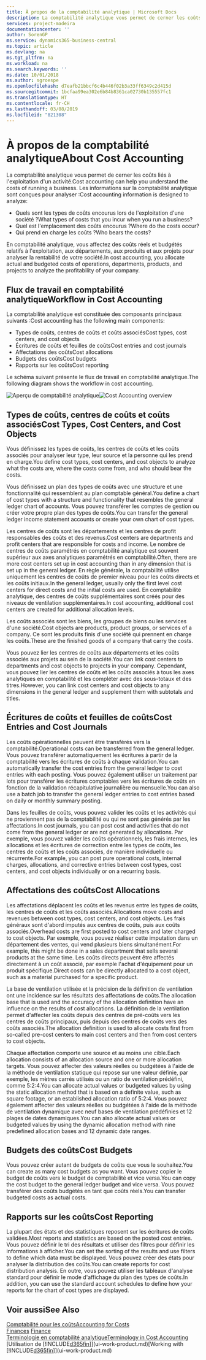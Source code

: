 ```yaml
---
title: À propos de la comptabilité analytique | Microsoft Docs
description: La comptabilité analytique vous permet de cerner les coûts liés à l'exploitation d'un activié.
services: project-madeira
documentationcenter: ''
author: SorenGP
ms.service: dynamics365-business-central
ms.topic: article
ms.devlang: na
ms.tgt_pltfrm: na
ms.workload: na
ms.search.keywords: ''
ms.date: 10/01/2018
ms.author: sgroespe
ms.openlocfilehash: d7eafb21bbcf6c4b446f02b3a33ff6349c2d415d
ms.sourcegitcommit: 1bcfaa99ea302e6b84b8361ca02730b135557fc1
ms.translationtype: HT
ms.contentlocale: fr-CH
ms.lasthandoff: 03/08/2019
ms.locfileid: "821308"
---
```

# <a name="about-cost-accounting"></a><span data-ttu-id="8548b-103">À propos de la comptabilité analytique</span><span class="sxs-lookup"><span data-stu-id="8548b-103">About Cost Accounting</span></span>
<span data-ttu-id="8548b-104">La comptabilité analytique vous permet de cerner les coûts liés à l'exploitation d'un activité.</span><span class="sxs-lookup"><span data-stu-id="8548b-104">Cost accounting can help you understand the costs of running a business.</span></span> <span data-ttu-id="8548b-105">Les informations sur la comptabilité analytique sont conçues pour analyser :</span><span class="sxs-lookup"><span data-stu-id="8548b-105">Cost accounting information is designed to analyze:</span></span>  

-   <span data-ttu-id="8548b-106">Quels sont les types de coûts encourus lors de l'exploitation d'une société ?</span><span class="sxs-lookup"><span data-stu-id="8548b-106">What types of costs that you incur when you run a business?</span></span>  
-   <span data-ttu-id="8548b-107">Quel est l'emplacement des coûts encourus ?</span><span class="sxs-lookup"><span data-stu-id="8548b-107">Where do the costs occur?</span></span>  
-   <span data-ttu-id="8548b-108">Qui prend en charge les coûts ?</span><span class="sxs-lookup"><span data-stu-id="8548b-108">Who bears the costs?</span></span>  

<span data-ttu-id="8548b-109">En comptabilité analytique, vous affectez des coûts réels et budgétés relatifs à l'exploitation, aux départements, aux produits et aux projets pour analyser la rentabilité de votre société.</span><span class="sxs-lookup"><span data-stu-id="8548b-109">In cost accounting, you allocate actual and budgeted costs of operations, departments, products, and projects to analyze the profitability of your company.</span></span>  

## <a name="workflow-in-cost-accounting"></a><span data-ttu-id="8548b-110">Flux de travail en comptabilité analytique</span><span class="sxs-lookup"><span data-stu-id="8548b-110">Workflow in Cost Accounting</span></span>  
<span data-ttu-id="8548b-111">La comptabilité analytique est constituée des composants principaux suivants :</span><span class="sxs-lookup"><span data-stu-id="8548b-111">Cost accounting has the following main components:</span></span>  

-   <span data-ttu-id="8548b-112">Types de coûts, centres de coûts et coûts associés</span><span class="sxs-lookup"><span data-stu-id="8548b-112">Cost types, cost centers, and cost objects</span></span>  
-   <span data-ttu-id="8548b-113">Écritures de coûts et feuilles de coûts</span><span class="sxs-lookup"><span data-stu-id="8548b-113">Cost entries and cost journals</span></span>  
-   <span data-ttu-id="8548b-114">Affectations des coûts</span><span class="sxs-lookup"><span data-stu-id="8548b-114">Cost allocations</span></span>  
-   <span data-ttu-id="8548b-115">Budgets des coûts</span><span class="sxs-lookup"><span data-stu-id="8548b-115">Cost budgets</span></span>
-   <span data-ttu-id="8548b-116">Rapports sur les coûts</span><span class="sxs-lookup"><span data-stu-id="8548b-116">Cost reporting</span></span>  

<span data-ttu-id="8548b-117">Le schéma suivant présente le flux de travail en comptabilité analytique.</span><span class="sxs-lookup"><span data-stu-id="8548b-117">The following diagram shows the workflow in cost accounting.</span></span>  

<span data-ttu-id="8548b-118">![Aperçu de comptabilité analytique](media/costaccountingoverview.png "CostAccountingOverview")</span><span class="sxs-lookup"><span data-stu-id="8548b-118">![Cost Accounting overview](media/costaccountingoverview.png "CostAccountingOverview")</span></span>  

## <a name="cost-types-cost-centers-and-cost-objects"></a><span data-ttu-id="8548b-119">Types de coûts, centres de coûts et coûts associés</span><span class="sxs-lookup"><span data-stu-id="8548b-119">Cost Types, Cost Centers, and Cost Objects</span></span>  
<span data-ttu-id="8548b-120">Vous définissez les types de coûts, les centres de coûts et les coûts associés pour analyser leur type, leur source et la personne qui les prend en charge.</span><span class="sxs-lookup"><span data-stu-id="8548b-120">You define cost types, cost centers, and cost objects to analyze what the costs are, where the costs come from, and who should bear the costs.</span></span>  

<span data-ttu-id="8548b-121">Vous définissez un plan des types de coûts avec une structure et une fonctionnalité qui ressemblent au plan comptable général.</span><span class="sxs-lookup"><span data-stu-id="8548b-121">You define a chart of cost types with a structure and functionality that resembles the general ledger chart of accounts.</span></span> <span data-ttu-id="8548b-122">Vous pouvez transférer les comptes de gestion ou créer votre propre plan des types de coûts.</span><span class="sxs-lookup"><span data-stu-id="8548b-122">You can transfer the general ledger income statement accounts or create your own chart of cost types.</span></span>  

<span data-ttu-id="8548b-123">Les centres de coûts sont les départements et les centres de profit responsables des coûts et des revenus.</span><span class="sxs-lookup"><span data-stu-id="8548b-123">Cost centers are departments and profit centers that are responsible for costs and income.</span></span> <span data-ttu-id="8548b-124">Le nombre de centres de coûts paramétrés en comptabilité analytique est souvent supérieur aux axes analytiques paramétrés en comptabilité.</span><span class="sxs-lookup"><span data-stu-id="8548b-124">Often, there are more cost centers set up in cost accounting than in any dimension that is set up in the general ledger.</span></span> <span data-ttu-id="8548b-125">En règle générale, la comptabilité utilise uniquement les centres de coûts de premier niveau pour les coûts directs et les coûts initiaux.</span><span class="sxs-lookup"><span data-stu-id="8548b-125">In the general ledger, usually only the first level cost centers for direct costs and the initial costs are used.</span></span> <span data-ttu-id="8548b-126">En comptabilité analytique, des centres de coûts supplémentaires sont créés pour des niveaux de ventilation supplémentaires.</span><span class="sxs-lookup"><span data-stu-id="8548b-126">In cost accounting, additional cost centers are created for additional allocation levels.</span></span>  

<span data-ttu-id="8548b-127">Les coûts associés sont les biens, les groupes de biens ou les services d'une société.</span><span class="sxs-lookup"><span data-stu-id="8548b-127">Cost objects are products, product groups, or services of a company.</span></span> <span data-ttu-id="8548b-128">Ce sont les produits finis d'une société qui prennent en charge les coûts.</span><span class="sxs-lookup"><span data-stu-id="8548b-128">These are the finished goods of a company that carry the costs.</span></span>  

<span data-ttu-id="8548b-129">Vous pouvez lier les centres de coûts aux départements et les coûts associés aux projets au sein de la société.</span><span class="sxs-lookup"><span data-stu-id="8548b-129">You can link cost centers to departments and cost objects to projects in your company.</span></span> <span data-ttu-id="8548b-130">Cependant, vous pouvez lier les centres de coûts et les coûts associés à tous les axes analytiques en comptabilité et les compléter avec des sous-totaux et des titres.</span><span class="sxs-lookup"><span data-stu-id="8548b-130">However, you can link cost centers and cost objects to any dimensions in the general ledger and supplement them with subtotals and titles.</span></span>  

## <a name="cost-entries-and-cost-journals"></a><span data-ttu-id="8548b-131">Écritures de coûts et feuilles de coûts</span><span class="sxs-lookup"><span data-stu-id="8548b-131">Cost Entries and Cost Journals</span></span>  
<span data-ttu-id="8548b-132">Les coûts opérationnelles peuvent être transférés vers la comptabilité.</span><span class="sxs-lookup"><span data-stu-id="8548b-132">Operational costs can be transferred from the general ledger.</span></span> <span data-ttu-id="8548b-133">Vous pouvez transférer automatiquement les écritures à partir de la comptabilité vers les écritures de coûts à chaque validation.</span><span class="sxs-lookup"><span data-stu-id="8548b-133">You can automatically transfer the cost entries from the general ledger to cost entries with each posting.</span></span> <span data-ttu-id="8548b-134">Vous pouvez également utiliser un traitement par lots pour transférer les écritures comptables vers les écritures de coûts en fonction de la validation récapitulative journalière ou mensuelle.</span><span class="sxs-lookup"><span data-stu-id="8548b-134">You can also use a batch job to transfer the general ledger entries to cost entries based on daily or monthly summary posting.</span></span>  

<span data-ttu-id="8548b-135">Dans les feuilles de coûts, vous pouvez valider les coûts et les activités qui ne proviennent pas de la comptabilité ou qui ne sont pas générés par les affectations.</span><span class="sxs-lookup"><span data-stu-id="8548b-135">In cost journals, you can post cost and activities that do not come from the general ledger or are not generated by allocations.</span></span> <span data-ttu-id="8548b-136">Par exemple, vous pouvez valider les coûts opérationnels, les frais internes, les allocations et les écritures de correction entre les types de coûts, les centres de coûts et les coûts associés, de manière individuelle ou récurrente.</span><span class="sxs-lookup"><span data-stu-id="8548b-136">For example, you can post pure operational costs, internal charges, allocations, and corrective entries between cost types, cost centers, and cost objects individually or on a recurring basis.</span></span>  

## <a name="cost-allocations"></a><span data-ttu-id="8548b-137">Affectations des coûts</span><span class="sxs-lookup"><span data-stu-id="8548b-137">Cost Allocations</span></span>  
<span data-ttu-id="8548b-138">Les affectations déplacent les coûts et les revenus entre les types de coûts, les centres de coûts et les coûts associés.</span><span class="sxs-lookup"><span data-stu-id="8548b-138">Allocations move costs and revenues between cost types, cost centers, and cost objects.</span></span> <span data-ttu-id="8548b-139">Les frais généraux sont d'abord imputés aux centres de coûts, puis aux coûts associés.</span><span class="sxs-lookup"><span data-stu-id="8548b-139">Overhead costs are first posted to cost centers and later charged to cost objects.</span></span> <span data-ttu-id="8548b-140">Par exemple, vous pouvez réaliser cette imputation dans un département des ventes, qui vend plusieurs biens simultanément.</span><span class="sxs-lookup"><span data-stu-id="8548b-140">For example, this might be done in a sales department that sells several products at the same time.</span></span> <span data-ttu-id="8548b-141">Les coûts directs peuvent être affectés directement à un coût associé, par exemple l'achat d'équipement pour un produit spécifique.</span><span class="sxs-lookup"><span data-stu-id="8548b-141">Direct costs can be directly allocated to a cost object, such as a material purchased for a specific product.</span></span>  

<span data-ttu-id="8548b-142">La base de ventilation utilisée et la précision de la définition de ventilation ont une incidence sur les résultats des affectations de coûts.</span><span class="sxs-lookup"><span data-stu-id="8548b-142">The allocation base that is used and the accuracy of the allocation definition have an influence on the results of cost allocations.</span></span> <span data-ttu-id="8548b-143">La définition de la ventilation permet d'affecter les coûts depuis des centres de pré-coûts vers les centres de coûts principaux, puis depuis des centres de coûts vers des coûts associés.</span><span class="sxs-lookup"><span data-stu-id="8548b-143">The allocation definition is used to allocate costs first from so-called pre-cost centers to main cost centers and then from cost centers to cost objects.</span></span>  

<span data-ttu-id="8548b-144">Chaque affectation comporte une source et au moins une cible.</span><span class="sxs-lookup"><span data-stu-id="8548b-144">Each allocation consists of an allocation source and one or more allocation targets.</span></span> <span data-ttu-id="8548b-145">Vous pouvez affecter des valeurs réelles ou budgétées à l'aide de la méthode de ventilation statique qui repose sur une valeur définie, par exemple, les mètres carrés utilisés ou un ratio de ventilation prédéfini, comme 5:2:4.</span><span class="sxs-lookup"><span data-stu-id="8548b-145">You can allocate actual values or budgeted values by using the static allocation method that is based on a definite value, such as square footage, or an established allocation ratio of 5:2:4.</span></span> <span data-ttu-id="8548b-146">Vous pouvez également affecter des valeurs réelles ou budgétées à l'aide de la méthode de ventilation dynamique avec neuf bases de ventilation prédéfinies et 12 plages de dates dynamiques.</span><span class="sxs-lookup"><span data-stu-id="8548b-146">You can also allocate actual values or budgeted values by using the dynamic allocation method with nine predefined allocation bases and 12 dynamic date ranges.</span></span>  

## <a name="cost-budgets"></a><span data-ttu-id="8548b-147">Budgets des coûts</span><span class="sxs-lookup"><span data-stu-id="8548b-147">Cost Budgets</span></span>  
<span data-ttu-id="8548b-148">Vous pouvez créer autant de budgets de coûts que vous le souhaitez.</span><span class="sxs-lookup"><span data-stu-id="8548b-148">You can create as many cost budgets as you want.</span></span> <span data-ttu-id="8548b-149">Vous pouvez copier le budget de coûts vers le budget de comptabilité et vice versa.</span><span class="sxs-lookup"><span data-stu-id="8548b-149">You can copy the cost budget to the general ledger budget and vice versa.</span></span> <span data-ttu-id="8548b-150">Vous pouvez transférer des coûts budgétés en tant que coûts réels.</span><span class="sxs-lookup"><span data-stu-id="8548b-150">You can transfer budgeted costs as actual costs.</span></span>  

## <a name="cost-reporting"></a><span data-ttu-id="8548b-151">Rapports sur les coûts</span><span class="sxs-lookup"><span data-stu-id="8548b-151">Cost Reporting</span></span>  
<span data-ttu-id="8548b-152">La plupart des états et des statistiques reposent sur les écritures de coûts validées.</span><span class="sxs-lookup"><span data-stu-id="8548b-152">Most reports and statistics are based on the posted cost entries.</span></span> <span data-ttu-id="8548b-153">Vous pouvez définir le tri des résultats et utiliser des filtres pour définir les informations à afficher.</span><span class="sxs-lookup"><span data-stu-id="8548b-153">You can set the sorting of the results and use filters to define which data must be displayed.</span></span> <span data-ttu-id="8548b-154">Vous pouvez créer des états pour analyser la distribution des coûts.</span><span class="sxs-lookup"><span data-stu-id="8548b-154">You can create reports for cost distribution analysis.</span></span> <span data-ttu-id="8548b-155">En outre, vous pouvez utiliser les tableaux d'analyse standard pour définir le mode d'affichage du plan des types de coûts.</span><span class="sxs-lookup"><span data-stu-id="8548b-155">In addition, you can use the standard account schedules to define how your reports for the chart of cost types are displayed.</span></span>  

## <a name="see-also"></a><span data-ttu-id="8548b-156">Voir aussi</span><span class="sxs-lookup"><span data-stu-id="8548b-156">See Also</span></span>  
 [<span data-ttu-id="8548b-157">Comptabilité pour les coûts</span><span class="sxs-lookup"><span data-stu-id="8548b-157">Accounting for Costs</span></span>](finance-manage-cost-accounting.md)  
 <span data-ttu-id="8548b-158">[Finances](finance.md) </span><span class="sxs-lookup"><span data-stu-id="8548b-158">[Finance](finance.md) </span></span>  
 [<span data-ttu-id="8548b-159">Terminologie en comptabilité analytique</span><span class="sxs-lookup"><span data-stu-id="8548b-159">Terminology in Cost Accounting</span></span>](finance-terminology-in-cost-accounting.md)  
 <span data-ttu-id="8548b-160">[Utilisation de [!INCLUDE[d365fin](includes/d365fin_md.md)]](ui-work-product.md)</span><span class="sxs-lookup"><span data-stu-id="8548b-160">[Working with [!INCLUDE[d365fin](includes/d365fin_md.md)]](ui-work-product.md)</span></span>
